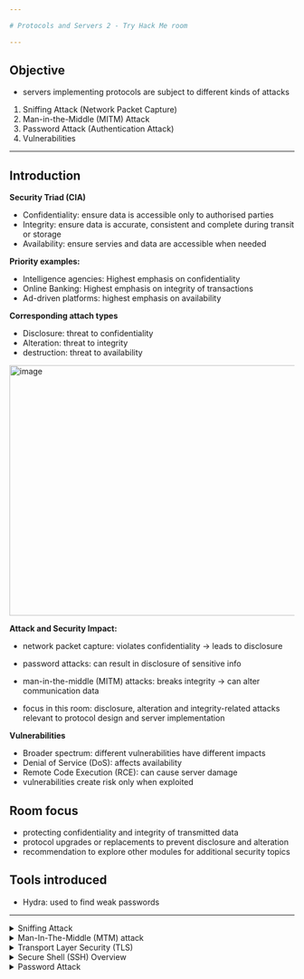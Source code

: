 ```yaml
---

# Protocols and Servers 2 - Try Hack Me room

---
```


## Objective
- servers implementing protocols are subject to different kinds of attacks
1. Sniffing Attack (Network Packet Capture)
2. Man-in-the-Middle (MITM) Attack
3. Password Attack (Authentication Attack)
4. Vulnerabilities

---

## Introduction 

**Security Triad (CIA)**
- Confidentiality: ensure data is accessible only to authorised parties
- Integrity: ensure data is accurate, consistent and complete during transit or storage
- Availability: ensure servies and data are accessible when needed

**Priority examples:**
- Intelligence agencies: Highest emphasis on confidentiality
- Online Banking: Highest emphasis on integrity of transactions
- Ad-driven platforms: highest emphasis on availability

**Corresponding attach types**
- Disclosure: threat to confidentiality
- Alteration: threat to integrity
- destruction: threat to availability 

<img width="1302" height="442" alt="image" src="https://github.com/user-attachments/assets/1d6c97e6-4aad-4c67-916d-f32841f1d52b" />

**Attack and Security Impact:**
- network packet capture: violates confidentiality -> leads to disclosure
- password attacks: can result in disclosure of sensitive info
- man-in-the-middle (MITM) attacks: breaks integrity -> can alter communication data

- focus in this room: disclosure, alteration and integrity-related attacks relevant to protocol design and server implementation

**Vulnerabilities**
- Broader spectrum: different vulnerabilities have different impacts
- Denial of Service (DoS): affects availability
- Remote Code Execution (RCE): can cause server damage
- vulnerabilities create risk only when exploited

## Room focus 
- protecting confidentiality and integrity of transmitted data
- protocol upgrades or replacements to prevent disclosure and alteration
- recommendation to explore other modules for additional security topics

## Tools introduced
- Hydra: used to find weak passwords

---

<details>
<summary>Sniffing Attack</summary>

**Sniffing attack:**

   - captures network packets to collect info from target
   - effective when protocols communicate in cleartext -> exposes private messages and login credentials
    
- Requirements for Sniffing:
    - Ethernet (802.3) network card
    - proper permissions: root on Linux, administrator on Windows
- Common tools:
    - Tcpdump: Free CLI tool, cross platform
    - Wireshark: Free GUI tool, cross-platform
    - Tshark: CLI alternative to wireshark
   - specialised tools exist for capturing passwords/messages; Tcpdump and wireshark can achieve similar results with effort

-  Example: POP3 Email Sniffing:
   -  Command: `sudo tcpdump port 110 -A`
       - `sudo`: required for root privileges
       - `port 110` filters traffic to POP3 server
       - `-A` displays packet contents in ASCII
 - Requires access to network traffic via wiretap, port mirroring or a MITM attack 

<img width="380" height="421" alt="image" src="https://github.com/user-attachments/assets/d6b6afb6-4de6-4ad6-9ea5-e07bfce3910f" />

Filtering Relevant Packets

- unimportant packets removed to focus on critical data
- username and password sent in seperate packets
      - Example: USER frank and PASS D2xc9CgD.

using wireshark:
- filter traffic with `pop` to isolate relevant POP3 packets
- captured traffic reveals the username and password

key insights:
- both Tcpdump and Wireshark can expose sensitive credentials when data is transmitted in cleartext

<img width="911" height="665" alt="image" src="https://github.com/user-attachments/assets/c6c4b109-7f84-457b-bc3b-3ceac7863726" />

- Cleartext Protocol Vulnerability:
     - any protocol sending data in cleartext is susceptible to sniffing attacks
     - requirement: access to a system between the 2 communicating parties
- mitigation:
     - add an encryption layer to the protocol
     - common solutions:
          - TLS for HTTP, FTP, SMTP, POP3, IMAP etc
          - SSH as a secure replacement for Telnet
      
--- 

<img width="381" height="143" alt="image" src="https://github.com/user-attachments/assets/3c2a6555-3580-4228-a7c4-3755b79f6f58" />

</details>


<details>
<summary>Man-In-The-Middle (MTM) attack</summary>

- victim A thinks they are communicating with a legitimate destination B
- attacker E intercepts and modifies the communication
- example: A requests transfer of £20 to M but E changes the amount before B receives it
- impact: B acts on altered message, compromising integrity

<img width="882" height="562" alt="image" src="https://github.com/user-attachments/assets/74755f5e-0720-4119-952a-aecb66611eb3" />

**Ease of MITM attack**
- simple if parties do not verify authenticity and integrity of messages
- some protocols lack secure authentication or integrity checks

**Vulnerability Protocols**
- HTTP browsing is highly susceptible, often undetectable by user
- other cleartext protocols at risk: FTP, SMTP. POP3

**Tools for MITM**
- anytime browse over HTTP you are susceptible to MITM attack
- you cannot recognise it many tools would aid you in carrying such an attack
- examples: Ettercup, Bettercap

**Mitigation**
- use cryptography: authentication, encryption, or signing of messages
- TLS and PKI and trusted root certifications protects against MITM attacks

---

<img width="253" height="115" alt="image" src="https://github.com/user-attachments/assets/21da8116-9eb1-48a7-89a4-dc0e8697e7ec" />

</details>


<details>
<summary>Transport Layer Security (TLS)</summary>

- Goal:
     - defend against password sniffing and Man-In-The-Middle (MITM) attacks
     - ensure confidentiality (privacy of data) and integrity (unaltered communication)
 
- SSL/TLS History:
     - SSL (Secure Sockets Layer): introduced by Netscape in 1994
        - SSL 3.0 released in 1996.
     - TLS (Transport Layer Security): introduced in 1999 as a more secure successor
     - today, TLS is standard solution for securing communications
      
- Problem with cleartext protocols:

   - Protocols like HTTP, FTP, POP3, SMTP transmit data in cleartext  
   - Makes traffic easy to capture, save, and analyze by attackers

- OSI Model Placement:
  
     - application-layer protocols are vulnerable by default
     - by adding encryption at the presentation layer, data is covered into chipertext before transmission

- Pratical impact:
  
   - SSL/TLS provides an encryption at the presentation layer on top of existing protocols
   - Examples: HTTPS, FTPS, SMTPS, IMAPS
   - Ensures authentication, integrity, and confidentiality of communications

<img width="802" height="642" alt="image" src="https://github.com/user-attachments/assets/f65f0569-2095-4b51-b4d1-c42c4bdc247b" />


**SSL vs TLS and Upgrading Cleartext Protocols**

- SSL vs TLS:
    - TLS is successor to SSL and is more secure
    - TLS has pratically replaced SSL in modern systems
    - the term SSL is still widely used, so both are often written as SSL/TLS to avoid confusion
    - expect all modern servers to be runnin TLS not SSL

 - Upgrading Cleartext Protocols:
    - SSL/TLS can add encryption to existing cleartext protocols
    - examples of upgraded protocols
        - HTTP -> HTTPS
        - FTP -> FTPS
        - SMTP -> SMTPS
        - POP3 -> POP3S
        - IMAP -> IMAPS

- each secure protocol uses a different default port than its cleartext version
- (detailed table shows cleartext vs SSL/TLS port mappings; purpose = demonstrate how encryption is applied at the protocol level)

| Protocol | Default Port | Secured Protocol | Default Port with TLS |
| -------- | ------------ | ---------------- | --------------------- |
| HTTP     | 80           | HTTPS            | 443                   |
| FTP      | 21           | FTPS             | 990                   |
| SMTP     | 25           | SMTPS            | 465                   |
| POP3     | 110          | POP3S            | 995                   |
| IMAP     | 143          | IMAPS            | 993                   |

--- 

**HTTP vs HTTPS Connection Steps**

- HTTP(cleartext):
1. establish a TCP connection with the web server
2. send HTTP requests (e.g. GET, POST)

- HTTP (Encrypted):
1. establish a TCP connection
2. establish an SSL/TLS connection (extra encryption step)
3. send HTTP requests securely (encrypted)

- Key difference:
    - HTTPS adds the SSL/TLS handshake before any HTTP data is exchanged
    - ensures confidentiality, integrity and authentication

---

1. ClientHello
     - Client proposes:
        - supported protocol version (TLS version)
        - supported cipher suites (encryption algorithms)
        - random number (for key generation)

2. ServerHello
      - server responds with:
          - chosen protocol version
          - selected cipher suite
          - server random number
      - sends digital certificate (includes public key, signed by a trusted CA)
  
3. Authentication and Key Exchange
- client verifies the server's certificate using PJU and trusted root CAs
- key exchange happens (depending on chosen method):
     - RSA, Diffie-Hellman, ECDHE etc.
- both client and server derive a shared session key

4. Session key Establishment
- client and server generate symmetric keys (using exchanged random numbers + key exchange data)
- future communication will use fast symmetric encryption

5. handshake completion
- both sides send finished message encrypted with session key
- secure channel is established - HTTPS traffic (HTTP requests/responses) can now begin

<img width="882" height="516" alt="image" src="https://github.com/user-attachments/assets/29b7e9e7-6884-4a30-aa74-1c8a5fdaa726" />

**Simplified SSL/TLS handshake steps**

1. ClientHello
- client indicates capabilities (supported algorithms, TLS version etc.)

2. ServerHello
   - server selects connection paramaters
   - provides its digital certificate (signed by a trusted CA) for authentication
   - may send ServerKeyExchange (extra key info)
   - ends negotiation with ServerHelloDone

3. ClientKeyExchanged
    - client sends info needed to generate the master key
    - switches to encryption and signals this using ChangeCipherSpec

4. Server ChangeCipherSpec
   - server also switches to encryption
   - both sides now share a securely generated secret session key
  
--- 

**Key outcomes**
- the client and server successfully agree on a shared secret key
- the key is generated securely, so even an attacker monitoring the channel cannot derive it
- all further communication (e.g. HTTP requests and data) is encrypted

  ---

**Importance of Certificates and PKI** 

- SSL/TLS relies on public certificates signed by trusted Certificate Authorities (CAs).
- Example: When visiting a site (e.g., TryHackMe over HTTPS), the browser checks the site’s certificate against trusted CAs.
- This ensures:
     - The client is talking to the legitimate server.
     - Prevents Man-in-the-Middle (MITM) attacks.
 
---

<img width="677" height="835" alt="image" src="https://github.com/user-attachments/assets/f7813867-9758-4fb1-974d-6aa474aaafe6" />

**SSL/TLS Certificate Information:**

- Key Details in a Certificate:
     - Issued to: Name of the company/organization using the certificate.
     - Issued by: Certificate Authority (CA) that signed and issued it.
     - Validity period: Start and end dates; expired certificates are invalid.

- Browser’s Role:
     - Browsers automatically check certificates for us.
     - They verify we are communicating with the correct server.
     - Certificates ensure the connection is secure and trusted.

--- 

<img width="375" height="61" alt="image" src="https://github.com/user-attachments/assets/f70337f7-1cd8-4e95-8bd5-7895820e43d5" />

- Purpose: Encrypts DNS queries to protect confidentiality and integrity.
- Benefit: Prevents eavesdropping and MITM attacks on DNS traffic

</details>


<details>
<summary>Secure Shell (SSH) Overview</summary>

- Purpose

  - provides a secure way to remotely administer systems
  - allows executing commands on a remote system over the network
 
- Security Guarantees (the “S” in SSH):
1. server authentication: confirm the identity of the remote server
2. confidentiality: messages are encrypted and only decryptable by the intended recipient
3. integrity: both sides can detect any message modification

- How security is achieved:

    - using cryptography, combining different encryption algorithms
    - ensures confidentiality and integrity
 
- requirements to use SSH:
    
    - SSH server: listens on port 22 by default
    - SSH client: used to connect and authenticate
 
- authentication methods:
1. username and password
2. public/ private key pair (server must recognise the public key)

- example SSH connection:
    - `ssh username@MACHINE_IP`
    - connects to the SSH server at MACHINE_IP with login username
    - prompts for password if using password authentication
    - once authenticated, grants access to the remote terminal
 
<img width="368" height="188" alt="image" src="https://github.com/user-attachments/assets/9cc67805-a0b7-42b7-8e6f-4c8e78fcac93" />

--- 

**SSH: Connection example and security considerations**

- example connection
  
  - command: `ssh mark@MACHINE_IP`
  - enter password -> gain access to the remote system's terminal
  - all commands and credentials are sent over an encrypted channel, ensuring confidentiality

- First-Time Connection Security:

  - Must confirm the SSH server’s public key fingerprint
  - Prevents Man-in-the-Middle (MITM) attacks.

- MITM Recap:

   - attacker (E) sits between client (A) and server (B)
   - E intercepts and modifies communication while both A and B think they are talking dierctly
   - in SSH since there is no third-party validation by default manual key verification is necessary for the first connection
 
- Key point:

   - SSH remains secure and reliable once the server's key is verified
 

<img width="882" height="562" alt="image" src="https://github.com/user-attachments/assets/d91f62e6-b910-44a9-aa19-78f8271a052a" />

---

**File Transfer with SSH: SCP (Secure Copy Protocol)**

- purpose:
  
    -  Transfer files securely over the network using SSH encryption.
 
- examples:
  
1. copy from remote to local:
`scp mark@MACHINE_IP:/home/mark/archive.tar.gz ~`
- Copies `archive.tar.gz` from remote `/home/mark/` to the local home directory (`~`)

2. copy from local to remote:
`scp backup.tar.bz2 mark@MACHINE_IP:/home/mark/`
- Copies `backup.tar.bz2` from local machine to remote directory `/home/mark/`

- key point

   - SCP leverages SSH encryption, ensuring confidentiality and integrity during file transfer


 <img width="358" height="64" alt="image" src="https://github.com/user-attachments/assets/236cdc95-96bb-4ad3-bafc-b63695b68141" />


---

<img width="458" height="109" alt="image" src="https://github.com/user-attachments/assets/bb282a1e-9c27-4362-b676-d168f0ce317e" />


<img width="472" height="160" alt="image" src="https://github.com/user-attachments/assets/ebc27e6e-2c91-4981-85a7-bcbc569ed7a2" />


<img width="464" height="102" alt="image" src="https://github.com/user-attachments/assets/ac1eab03-343b-4a58-9a7e-efbb1890a0cc" />


</details>


<details>
<summary>Password Attack</summary>

**Password Attacks & Authentication**

- Context:

   - Third type of attack after network packet captures and MITM attacks.
   - Focus: Password attacks on protocols that require authentication
 
- Authentication:

    - The process of proving your identity to a system.
    - Required before gaining access (e.g., POP3 mailbox)
 

- POP3 Example:

     - User frank provides a password.
     - Server verifies the password and authenticates the user.
     - Password acts as a means of authentication

- Key Point:

     - Protocols relying on passwords are vulnerable to attacks if the credentials are weak or intercepted

 
 <img width="362" height="352" alt="image" src="https://github.com/user-attachments/assets/66ff1344-f5ac-4cab-9855-169289886075" />

---

**Authentication Methods**

- Authentication = proving your identity.
- Can be based on:
1. Something you know: Passwords, PIN codes (focus of this task).
2. Something you have: SIM card, RFID card, USB dongle.
3. Something you are: Biometric data like fingerprint or iris.

- Focus for This Task:

     - Password attacks (something the target knows).
     - Protocols like Telnet, SSH, POP3, IMAP require passwords to gain access.

- Common Weak Passwords (Adobe 2013 breach):
  
1. 123456
2. 123456789
3. password
4. adobe123
5. 12345678
6. qwerty
7. 1234567
8. 111111
9. photoshop
10. 123123

- Key Insight:
  
     - Weak passwords are highly predictable and easy targets for attackers
     - most weak passwords are generic not related to specific products
     - users often underestimate predictability of simple sequences or keyboard patterns

---

1. Password Guessing:

     - Attacker guesses based on knowledge of the target (e.g., pet’s name, birth year).

2. Dictionary Attack:

     - Uses a precompiled list of words or passwords.
     - Expands on guessing by trying many valid words systematically.

3. Brute Force Attack:

     - Tries all possible character combinations.
     - Time-consuming, grows exponentially with password length and complexity


- key insights: Weak and predictable passwords are highly vulnerable to all three attack types

--- 

